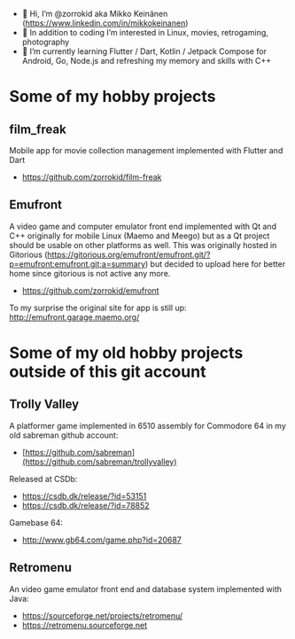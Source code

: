 - 👋 Hi, I’m @zorrokid aka Mikko Keinänen (https://www.linkedin.com/in/mikkokeinanen)
- 👀 In addition to coding I’m interested in Linux, movies, retrogaming, photography
- 🌱 I’m currently learning Flutter / Dart, Kotlin / Jetpack Compose for Android, Go, Node.js and refreshing my memory and skills with C++

# Some of my hobby projects

## film_freak

Mobile app for movie collection management implemented with Flutter and Dart
- https://github.com/zorrokid/film-freak

## Emufront

A video game and computer emulator front end implemented with Qt and C++ originally for mobile Linux (Maemo and Meego) but as a Qt project should be usable on other platforms as well. This was originally hosted in Gitorious (https://gitorious.org/emufront/emufront.git/?p=emufront:emufront.git;a=summary) but decided to upload here for better home since gitorious is not active any more.

- https://github.com/zorrokid/emufront

To my surprise the original site for app is still up: http://emufront.garage.maemo.org/

# Some of my old hobby projects outside of this git account

## Trolly Valley 

A platformer game implemented in 6510 assembly for Commodore 64 in my old sabreman github account:
- [https://github.com/sabreman](https://github.com/sabreman/trollyvalley)

Released at CSDb:
- https://csdb.dk/release/?id=53151
- https://csdb.dk/release/?id=78852

Gamebase 64:
- http://www.gb64.com/game.php?id=20687

## Retromenu

An video game emulator front end and database system implemented with Java:
- https://sourceforge.net/projects/retromenu/ 
- https://retromenu.sourceforge.net

<!---
zorrokid/zorrokid is a ✨ special ✨ repository because its `README.md` (this file) appears on your GitHub profile.
You can click the Preview link to take a look at your changes.
--->
